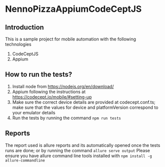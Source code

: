# NennoPizzaAppiumCodeCeptJS

## Introduction 
This is a sample project for mobile automation with the following technologies

1. CodeCeptJS
2. Appium

## How to run the tests?
1. Install node from https://nodejs.org/en/download/
2. Appium following the instructions at https://codecept.io/mobile/#setting-up
3. Make sure the correct device details are provided at codecept.conf.ts; make sure that the values for device and platformVersion correspond to your emulator details 
4. Run the tests by running the command `npm run tests`

## Reports
The report used is allure reports and its automatically opened once the tests runs are done; or by running the command `allure serve output`
Please ensure you have allure command line tools installed with `npm install -g allure-commandline`
